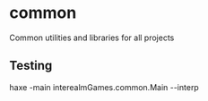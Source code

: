 # common
Common utilities and libraries for all projects

## Testing
haxe -main interealmGames.common.Main --interp